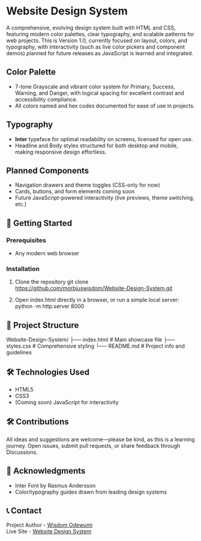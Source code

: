 # Website Design System
A comprehensive, evolving design system built with HTML and CSS, featuring modern color palettes, clear typography, and scalable patterns for web projects. This is Version 1.0, currently focused on layout, colors, and typography, with interactivity (such as live color pickers and component demos) planned for future releases as JavaScript is learned and integrated.

## Color Palette
- 7-tone Grayscale and vibrant color system for Primary, Success, Warning, and Danger, with logical spacing for excellent contrast and accessibility compliance.
- All colors named and hex codes documented for ease of use in projects.

## Typography
- **Inter** typeface for optimal readability on screens, licensed for open use.
- Headline and Body styles structured for both desktop and mobile, making responsive design effortless.

## Planned Components
- Navigation drawers and theme toggles (CSS-only for now)
- Cards, buttons, and form elements coming soon
- Future JavaScript-powered interactivity (live previews, theme switching, etc.)

## 🚀 Getting Started
### Prerequisites
- Any modern web browser

### Installation
1. Clone the repository
git clone https://github.com/morbiuswisdom/Website-Design-System.git

2. Open index.html directly in a browser, or run a simple local server:
python -m http.server 8000

## 📁 Project Structure
Website-Design-System/
├── index.html            # Main showcase file
├── styles.css            # Comprehensive styling
└── README.md             # Project info and guidelines

## 🛠️ Technologies Used
- HTML5
- CSS3
- (Coming soon) JavaScript for interactivity

## 🛠️ Contributions
All ideas and suggestions are welcome—please be kind, as this is a learning journey. Open issues, submit pull requests, or share feedback through Discussions.

## 🙏 Acknowledgments
- Inter Font by Rasmus Andersson
- Color/typography guides drawn from leading design systems

## 📞 Contact
Project Author - [Wisdom Odewumi](https://github.com/morbiuswisdom) <br/>
Live Site - [Website Design System](https://morbiuswisdom.github.io/Website-Design-System/)
